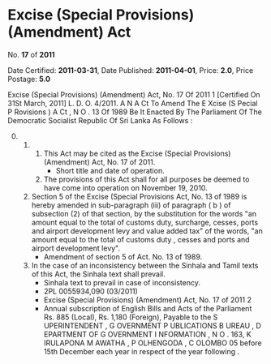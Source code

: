 # Excise (Special Provisions) (Amendment) Act

No. **17** of **2011**

Date Certified: **2011-03-31**, Date Published: **2011-04-01**, Price: **2.0**, Price Postage: **5.0**

Excise (Special Provisions) (Amendment) Act, No. 17 Of 2011 1
[Certified On 31St March, 2011]
L. D. O. 4/2011.
A N  A Ct   To   Amend   The  E Xcise  (S Pecial  P Rovisions )  A Ct , N O . 13  Of  1989
Be It Enacted By The Parliament Of The Democratic Socialist Republic Of Sri Lanka As Follows :

0. 
    1. 
        1. This Act may be cited as the Excise (Special Provisions) (Amendment) Act, No. 17 of 2011.
            - Short title and date of operation.
        2. The provisions of this Act shall for all purposes be deemed to have come into operation on November 19, 2010.
    2. Section 5 of the Excise (Special Provisions Act, No. 13 of 1989 is hereby amended in sub-paragraph (iii) of paragraph ( b ) of subsection (2) of that section, by the substitution for the words "an amount equal to the total of customs duty, surcharge, cesses, ports and airport development levy and value added tax" of the words, "an amount equal to the total of customs duty , cesses and ports and airport development levy".
        - Amendment of section 5 of Act. No. 13 of 1989.
    3. In the case of an inconsistency between the Sinhala and Tamil texts of this Act, the Sinhala text shall prevail.
        - Sinhala text to prevail in case of inconsistency.
        - 2PL 0055934,090 (03/2011)
        - Excise (Special Provisions) (Amendment) Act, No. 17 of 2011 2
        - Annual subscription of English Bills and Acts of the Parliament Rs. 885 (Local), Rs. 1,180 (Foreign), Payable to the S UPERINTENDENT , G OVERNMENT  P UBLICATIONS  B UREAU , D EPARTMENT   OF G OVERNMENT  I NFORMATION , N O . 163, K IRULAPONA  M AWATHA , P OLHENGODA , C OLOMBO  05 before 15th December each year in respect of the year following .